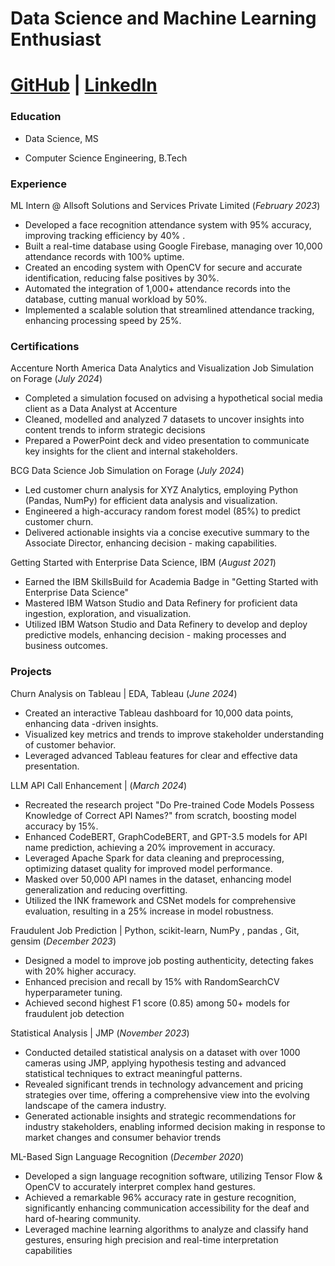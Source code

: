 # Data Science and Machine Learning Enthusiast
# [GitHub](https://github.com/Devil-Hawk) | [LinkedIn](https://www.linkedin.com/in/ankit-punjabi/)

### Education
- Data Science, MS

- Computer Science Engineering, B.Tech

### Experience 

ML Intern @ Allsoft Solutions and Services Private Limited (_February 2023_)
- Developed a face recognition attendance system with 95% accuracy, improving tracking efficiency by 40% .
- Built a real-time database using Google Firebase, managing over 10,000 attendance records with 100% uptime.
- Created an encoding system with OpenCV for secure and accurate identification, reducing false positives by 30%.
- Automated the integration of 1,000+ attendance records into the database, cutting manual workload by 50%.
- Implemented a scalable solution that streamlined attendance tracking, enhancing processing speed by 25%.


### Certifications

Accenture North America Data Analytics and Visualization Job Simulation on Forage (_July 2024_)

- Completed a simulation focused on advising a hypothetical social media client as a Data Analyst at Accenture
- Cleaned, modelled and analyzed 7 datasets to uncover insights into content trends to inform strategic decisions
- Prepared a PowerPoint deck and video presentation to communicate key insights for the client and internal 
stakeholders.

BCG Data Science Job Simulation on Forage (_July 2024_)

- Led customer churn analysis for XYZ Analytics, employing Python (Pandas, NumPy) for efficient data analysis 
and visualization.
- Engineered a high-accuracy random forest model (85%) to predict customer churn.
- Delivered actionable insights via a concise executive summary to the Associate Director, enhancing decision - making capabilities.
  
Getting Started with Enterprise Data Science, IBM (_August 2021_)
- Earned the IBM SkillsBuild for Academia Badge in "Getting Started with Enterprise Data Science"
- Mastered IBM Watson Studio and Data Refinery for proficient data ingestion, exploration, and visualization.
- Utilized IBM Watson Studio and Data Refinery to develop and deploy predictive models, enhancing decision -
making processes and business outcomes.


### Projects
Churn Analysis on Tableau | EDA, Tableau (_June 2024_)

- Created an interactive Tableau dashboard for 10,000 data points, enhancing data -driven insights.
- Visualized key metrics and trends to improve stakeholder understanding of customer behavior.
- Leveraged advanced Tableau features for clear and effective data presentation.

LLM API Call Enhancement | (_March 2024_)

- Recreated the research project "Do Pre-trained Code Models Possess Knowledge of Correct API Names?" from scratch, boosting model accuracy by 15%.
- Enhanced CodeBERT, GraphCodeBERT, and GPT-3.5 models for API name prediction, achieving a 20% improvement in accuracy.
- Leveraged Apache Spark for data cleaning and preprocessing, optimizing dataset quality for improved model performance.
- Masked over 50,000 API names in the dataset, enhancing model generalization and reducing overfitting.
- Utilized the INK framework and CSNet models for comprehensive evaluation, resulting in a 25% increase in model robustness.


Fraudulent Job Prediction | Python, scikit-learn, NumPy , pandas , Git, gensim (_December 2023_)

- Designed a model to improve job posting authenticity, detecting fakes with 20% higher accuracy.
- Enhanced precision and recall by 15% with RandomSearchCV hyperparameter tuning.
- Achieved second highest F1 score (0.85) among 50+ models for fraudulent job detection

Statistical Analysis | JMP (_November 2023_)

- Conducted detailed statistical analysis on a dataset with over 1000 cameras using JMP, applying hypothesis testing 
and advanced statistical techniques to extract meaningful patterns.
- Revealed significant trends in technology advancement and pricing strategies over time, offering a comprehensive 
view into the evolving landscape of the camera industry.
- Generated actionable insights and strategic recommendations for industry stakeholders, enabling informed decision making in response to market changes and consumer behavior trends

ML-Based Sign Language Recognition (_December 2020_)

- Developed a sign language recognition software, utilizing Tensor Flow & OpenCV to accurately interpret complex hand
gestures.
- Achieved a remarkable 96% accuracy rate in gesture recognition, significantly enhancing communication accessibility for the deaf and hard of-hearing community.
- Leveraged machine learning algorithms to analyze and classify hand gestures, ensuring high precision and real-time interpretation capabilities

 

